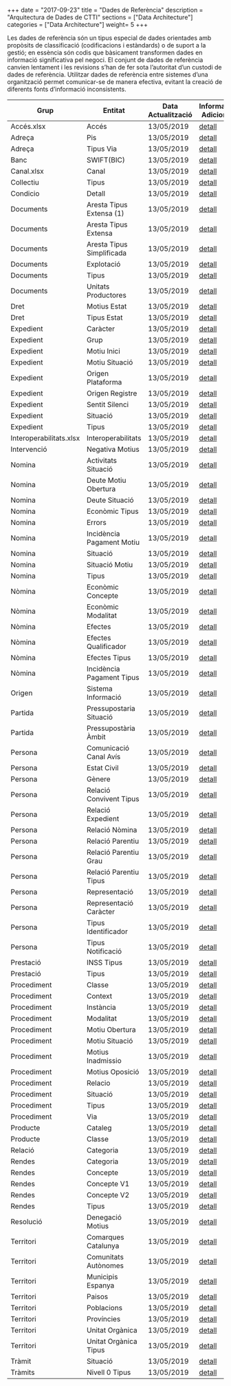 +++
date        = "2017-09-23"
title       = "Dades de Referència"
description = "Arquitectura de Dades de CTTI"
sections    = ["Data Architecture"]
categories  = ["Data Architecture"]
weight= 5
+++

Les dades de referència són un tipus especial de dades orientades amb propòsits de classificació (codificacions i estàndards) o de suport a la gestió; en essència són codis que bàsicament  transformen dades en informació significativa pel negoci.
El conjunt de dades de referència canvien lentament i les revisions s’han de fer sota l’autoritat d’un custodi de dades de referència.
Utilitzar dades de referència entre sistemes d’una organització permet comunicar-se de manera efectiva, evitant la creació de diferents fonts d’informació inconsistents.


<table>
  <thead>
    <tr>
      <th><strong>Grup</strong></th>
      <th><strong>Entitat</strong></th>
      <th><strong>Data Actualització</strong></th>
      <th><strong>Informació Adicional</strong></th>
    </tr>
  </thead>

  <tbody>
    <tr>
      <td>Accés.xlsx</td>
      <td>Accés</td>
      <td>13/05/2019</td>
      <td><a href='../entitats/Codis_Accés.xlsx'>detall</a></td>
    </tr>
    <tr>
      <td>Adreça</td>
      <td>Pis</td>
      <td>13/05/2019</td>
      <td><a href='../entitats/Codis_Adreça_Pis.xlsx'>detall</a></td>
    </tr>
    <tr>
      <td>Adreça</td>
      <td>Tipus Via</td>
      <td>13/05/2019</td>
      <td><a href='../entitats/Codis_Adreça_Tipus_Via.xlsx'>detall</a></td>
    </tr>
    <tr>
      <td>Banc</td>
      <td>SWIFT(BIC)</td>
      <td>13/05/2019</td>
      <td><a href='../entitats/Codis_Banc_SWIFT(BIC).xlsx'>detall</a></td>
    </tr>
    <tr>
      <td>Canal.xlsx</td>
      <td>Canal</td>
      <td>13/05/2019</td>
      <td><a href='../entitats/Codis_Canal.xlsx'>detall</a></td>
    </tr>
    <tr>
      <td>Collectiu</td>
      <td>Tipus</td>
      <td>13/05/2019</td>
      <td><a href='../entitats/Codis_Collectiu_Tipus.xlsx'>detall</a></td>
    </tr>
    <tr>
      <td>Condicio</td>
      <td>Detall</td>
      <td>13/05/2019</td>
      <td><a href='../entitats/Codis_Condicio_Detall.xlsx'>detall</a></td>
    </tr>
    <tr>
      <td>Documents</td>
      <td>Aresta Tipus Extensa (1)</td>
      <td>13/05/2019</td>
      <td><a href='../entitats/Codis_Documents_Aresta_Tipus_Extensa (1).xlsx'>detall</a></td>
    </tr>
    <tr>
      <td>Documents</td>
      <td>Aresta Tipus Extensa</td>
      <td>13/05/2019</td>
      <td><a href='../entitats/Codis_Documents_Aresta_Tipus_Extensa.xlsx'>detall</a></td>
    </tr>
    <tr>
      <td>Documents</td>
      <td>Aresta Tipus Simplificada</td>
      <td>13/05/2019</td>
      <td><a href='../entitats/Codis_Documents_Aresta_Tipus_Simplificada.xlsx'>detall</a></td>
    </tr>
    <tr>
      <td>Documents</td>
      <td>Explotació</td>
      <td>13/05/2019</td>
      <td><a href='../entitats/Codis_Documents_Explotació.xlsx'>detall</a></td>
    </tr>
    <tr>
      <td>Documents</td>
      <td>Tipus</td>
      <td>13/05/2019</td>
      <td><a href='../entitats/Codis_Documents_Tipus.xlsx'>detall</a></td>
    </tr>
    <tr>
      <td>Documents</td>
      <td>Unitats Productores</td>
      <td>13/05/2019</td>
      <td><a href='../entitats/Codis_Documents_Unitats_Productores.xlsx'>detall</a></td>
    </tr>
    <tr>
      <td>Dret</td>
      <td>Motius Estat</td>
      <td>13/05/2019</td>
      <td><a href='../entitats/Codis_Dret_Motius_Estat.xlsx'>detall</a></td>
    </tr>
    <tr>
      <td>Dret</td>
      <td>Tipus Estat</td>
      <td>13/05/2019</td>
      <td><a href='../entitats/Codis_Dret_Tipus_Estat.xlsx'>detall</a></td>
    </tr>
    <tr>
      <td>Expedient</td>
      <td>Caràcter</td>
      <td>13/05/2019</td>
      <td><a href='../entitats/Codis_Expedient_Caràcter.xlsx'>detall</a></td>
    </tr>
    <tr>
      <td>Expedient</td>
      <td>Grup</td>
      <td>13/05/2019</td>
      <td><a href='../entitats/Codis_Expedient_Grup.xlsx'>detall</a></td>
    </tr>
    <tr>
      <td>Expedient</td>
      <td>Motiu Inici</td>
      <td>13/05/2019</td>
      <td><a href='../entitats/Codis_Expedient_Motiu_Inici.xlsx'>detall</a></td>
    </tr>
    <tr>
      <td>Expedient</td>
      <td>Motiu Situació</td>
      <td>13/05/2019</td>
      <td><a href='../entitats/Codis_Expedient_Motiu_Situació.xlsx'>detall</a></td>
    </tr>
    <tr>
      <td>Expedient</td>
      <td>Origen Plataforma</td>
      <td>13/05/2019</td>
      <td><a href='../entitats/Codis_Expedient_Origen_Plataforma.xlsx'>detall</a></td>
    </tr>
    <tr>
      <td>Expedient</td>
      <td>Origen Registre</td>
      <td>13/05/2019</td>
      <td><a href='../entitats/Codis_Expedient_Origen_Registre.xlsx'>detall</a></td>
    </tr>
    <tr>
      <td>Expedient</td>
      <td>Sentit Silenci</td>
      <td>13/05/2019</td>
      <td><a href='../entitats/Codis_Expedient_Sentit_Silenci.xlsx'>detall</a></td>
    </tr>
    <tr>
      <td>Expedient</td>
      <td>Situació</td>
      <td>13/05/2019</td>
      <td><a href='../entitats/Codis_Expedient_Situació.xlsx'>detall</a></td>
    </tr>
    <tr>
      <td>Expedient</td>
      <td>Tipus</td>
      <td>13/05/2019</td>
      <td><a href='../entitats/Codis_Expedient_Tipus.xlsx'>detall</a></td>
    </tr>
    <tr>
      <td>Interoperabilitats.xlsx</td>
      <td>Interoperabilitats</td>
      <td>13/05/2019</td>
      <td><a href='../entitats/Codis_Interoperabilitats.xlsx'>detall</a></td>
    </tr>
    <tr>
      <td>Intervenció</td>
      <td>Negativa Motius</td>
      <td>13/05/2019</td>
      <td><a href='../entitats/Codis_Intervenció_Negativa_Motius.xlsx'>detall</a></td>
    </tr>
    <tr>
      <td>Nomina</td>
      <td>Activitats Situació</td>
      <td>13/05/2019</td>
      <td><a href='../entitats/Codis_Nomina_Activitats_Situació.xlsx'>detall</a></td>
    </tr>
    <tr>
      <td>Nomina</td>
      <td>Deute Motiu Obertura</td>
      <td>13/05/2019</td>
      <td><a href='../entitats/Codis_Nomina_Deute_Motiu_Obertura.xlsx'>detall</a></td>
    </tr>
    <tr>
      <td>Nomina</td>
      <td>Deute Situació</td>
      <td>13/05/2019</td>
      <td><a href='../entitats/Codis_Nomina_Deute_Situació.xlsx'>detall</a></td>
    </tr>
    <tr>
      <td>Nomina</td>
      <td>Econòmic Tipus</td>
      <td>13/05/2019</td>
      <td><a href='../entitats/Codis_Nomina_Econòmic_Tipus.xlsx'>detall</a></td>
    </tr>
    <tr>
      <td>Nomina</td>
      <td>Errors</td>
      <td>13/05/2019</td>
      <td><a href='../entitats/Codis_Nomina_Errors.xlsx'>detall</a></td>
    </tr>
    <tr>
      <td>Nomina</td>
      <td>Incidència Pagament Motiu</td>
      <td>13/05/2019</td>
      <td><a href='../entitats/Codis_Nomina_Incidència_Pagament_Motiu.xlsx'>detall</a></td>
    </tr>
    <tr>
      <td>Nomina</td>
      <td>Situació</td>
      <td>13/05/2019</td>
      <td><a href='../entitats/Codis_Nomina_Situació.xlsx'>detall</a></td>
    </tr>
    <tr>
      <td>Nomina</td>
      <td>Situació Motiu</td>
      <td>13/05/2019</td>
      <td><a href='../entitats/Codis_Nomina_Situació_Motiu.xlsx'>detall</a></td>
    </tr>
    <tr>
      <td>Nomina</td>
      <td>Tipus</td>
      <td>13/05/2019</td>
      <td><a href='../entitats/Codis_Nomina_Tipus.xlsx'>detall</a></td>
    </tr>
    <tr>
      <td>Nòmina</td>
      <td>Econòmic Concepte</td>
      <td>13/05/2019</td>
      <td><a href='../entitats/Codis_Nòmina_Econòmic_Concepte.xlsx'>detall</a></td>
    </tr>
    <tr>
      <td>Nòmina</td>
      <td>Econòmic Modalitat</td>
      <td>13/05/2019</td>
      <td><a href='../entitats/Codis_Nòmina_Econòmic_Modalitat.xlsx'>detall</a></td>
    </tr>
    <tr>
      <td>Nòmina</td>
      <td>Efectes</td>
      <td>13/05/2019</td>
      <td><a href='../entitats/Codis_Nòmina_Efectes.xlsx'>detall</a></td>
    </tr>
    <tr>
      <td>Nòmina</td>
      <td>Efectes Qualificador</td>
      <td>13/05/2019</td>
      <td><a href='../entitats/Codis_Nòmina_Efectes_Qualificador.xlsx'>detall</a></td>
    </tr>
    <tr>
      <td>Nòmina</td>
      <td>Efectes Tipus</td>
      <td>13/05/2019</td>
      <td><a href='../entitats/Codis_Nòmina_Efectes_Tipus.xlsx'>detall</a></td>
    </tr>
    <tr>
      <td>Nòmina</td>
      <td>Incidència Pagament Tipus</td>
      <td>13/05/2019</td>
      <td><a href='../entitats/Codis_Nòmina_Incidència_Pagament_Tipus.xlsx'>detall</a></td>
    </tr>
    <tr>
      <td>Origen</td>
      <td>Sistema Informació</td>
      <td>13/05/2019</td>
      <td><a href='../entitats/Codis_Origen_Sistema_Informació.xlsx'>detall</a></td>
    </tr>
    <tr>
      <td>Partida</td>
      <td>Pressupostaria Situació</td>
      <td>13/05/2019</td>
      <td><a href='../entitats/Codis_Partida_Pressupostaria_Situació.xlsx'>detall</a></td>
    </tr>
    <tr>
      <td>Partida</td>
      <td>Pressupostària Àmbit</td>
      <td>13/05/2019</td>
      <td><a href='../entitats/Codis_Partida_Pressupostària_Àmbit.xlsx'>detall</a></td>
    </tr>
    <tr>
      <td>Persona</td>
      <td>Comunicació Canal Avís</td>
      <td>13/05/2019</td>
      <td><a href='../entitats/Codis_Persona_Comunicació_Canal_Avís.xlsx'>detall</a></td>
    </tr>
    <tr>
      <td>Persona</td>
      <td>Estat Civil</td>
      <td>13/05/2019</td>
      <td><a href='../entitats/Codis_Persona_Estat_Civil.xlsx'>detall</a></td>
    </tr>
    <tr>
      <td>Persona</td>
      <td>Gènere</td>
      <td>13/05/2019</td>
      <td><a href='../entitats/Codis_Persona_Gènere.xlsx'>detall</a></td>
    </tr>
    <tr>
      <td>Persona</td>
      <td>Relació Convivent Tipus</td>
      <td>13/05/2019</td>
      <td><a href='../entitats/Codis_Persona_Relació_Convivent_Tipus.xlsx'>detall</a></td>
    </tr>
    <tr>
      <td>Persona</td>
      <td>Relació Expedient</td>
      <td>13/05/2019</td>
      <td><a href='../entitats/Codis_Persona_Relació_Expedient.xlsx'>detall</a></td>
    </tr>
    <tr>
      <td>Persona</td>
      <td>Relació Nòmina</td>
      <td>13/05/2019</td>
      <td><a href='../entitats/Codis_Persona_Relació_Nòmina.xlsx'>detall</a></td>
    </tr>
    <tr>
      <td>Persona</td>
      <td>Relació Parentiu</td>
      <td>13/05/2019</td>
      <td><a href='../entitats/Codis_Persona_Relació_Parentiu.xlsx'>detall</a></td>
    </tr>
    <tr>
      <td>Persona</td>
      <td>Relació Parentiu Grau</td>
      <td>13/05/2019</td>
      <td><a href='../entitats/Codis_Persona_Relació_Parentiu_Grau.xlsx'>detall</a></td>
    </tr>
    <tr>
      <td>Persona</td>
      <td>Relació Parentiu Tipus</td>
      <td>13/05/2019</td>
      <td><a href='../entitats/Codis_Persona_Relació_Parentiu_Tipus.xlsx'>detall</a></td>
    </tr>
    <tr>
      <td>Persona</td>
      <td>Representació</td>
      <td>13/05/2019</td>
      <td><a href='../entitats/Codis_Persona_Representació.xlsx'>detall</a></td>
    </tr>
    <tr>
      <td>Persona</td>
      <td>Representació Caràcter</td>
      <td>13/05/2019</td>
      <td><a href='../entitats/Codis_Persona_Representació_Caràcter.xlsx'>detall</a></td>
    </tr>
    <tr>
      <td>Persona</td>
      <td>Tipus Identificador</td>
      <td>13/05/2019</td>
      <td><a href='../entitats/Codis_Persona_Tipus_Identificador.xlsx'>detall</a></td>
    </tr>
    <tr>
      <td>Persona</td>
      <td>Tipus Notificació</td>
      <td>13/05/2019</td>
      <td><a href='../entitats/Codis_Persona_Tipus_Notificació.xlsx'>detall</a></td>
    </tr>
    <tr>
      <td>Prestació</td>
      <td>INSS Tipus</td>
      <td>13/05/2019</td>
      <td><a href='../entitats/Codis_Prestació_INSS_Tipus.xlsx'>detall</a></td>
    </tr>
    <tr>
      <td>Prestació</td>
      <td>Tipus</td>
      <td>13/05/2019</td>
      <td><a href='../entitats/Codis_Prestació_Tipus.xlsx'>detall</a></td>
    </tr>
    <tr>
      <td>Procediment</td>
      <td>Classe</td>
      <td>13/05/2019</td>
      <td><a href='../entitats/Codis_Procediment_Classe.xlsx'>detall</a></td>
    </tr>
    <tr>
      <td>Procediment</td>
      <td>Context</td>
      <td>13/05/2019</td>
      <td><a href='../entitats/Codis_Procediment_Context.xlsx'>detall</a></td>
    </tr>
    <tr>
      <td>Procediment</td>
      <td>Instància</td>
      <td>13/05/2019</td>
      <td><a href='../entitats/Codis_Procediment_Instància.xlsx'>detall</a></td>
    </tr>
    <tr>
      <td>Procediment</td>
      <td>Modalitat</td>
      <td>13/05/2019</td>
      <td><a href='../entitats/Codis_Procediment_Modalitat.xlsx'>detall</a></td>
    </tr>
    <tr>
      <td>Procediment</td>
      <td>Motiu Obertura</td>
      <td>13/05/2019</td>
      <td><a href='../entitats/Codis_Procediment_Motiu_Obertura.xlsx'>detall</a></td>
    </tr>
    <tr>
      <td>Procediment</td>
      <td>Motiu Situació</td>
      <td>13/05/2019</td>
      <td><a href='../entitats/Codis_Procediment_Motiu_Situació.xlsx'>detall</a></td>
    </tr>
    <tr>
      <td>Procediment</td>
      <td>Motius Inadmissio</td>
      <td>13/05/2019</td>
      <td><a href='../entitats/Codis_Procediment_Motius_Inadmissio.xlsx'>detall</a></td>
    </tr>
    <tr>
      <td>Procediment</td>
      <td>Motius Oposició</td>
      <td>13/05/2019</td>
      <td><a href='../entitats/Codis_Procediment_Motius_Oposició.xlsx'>detall</a></td>
    </tr>
    <tr>
      <td>Procediment</td>
      <td>Relacio</td>
      <td>13/05/2019</td>
      <td><a href='../entitats/Codis_Procediment_Relacio.xlsx'>detall</a></td>
    </tr>
    <tr>
      <td>Procediment</td>
      <td>Situació</td>
      <td>13/05/2019</td>
      <td><a href='../entitats/Codis_Procediment_Situació.xlsx'>detall</a></td>
    </tr>
    <tr>
      <td>Procediment</td>
      <td>Tipus</td>
      <td>13/05/2019</td>
      <td><a href='../entitats/Codis_Procediment_Tipus.xlsx'>detall</a></td>
    </tr>
    <tr>
      <td>Procediment</td>
      <td>Via</td>
      <td>13/05/2019</td>
      <td><a href='../entitats/Codis_Procediment_Via.xlsx'>detall</a></td>
    </tr>
    <tr>
      <td>Producte</td>
      <td>Cataleg</td>
      <td>13/05/2019</td>
      <td><a href='../entitats/Codis_Producte_Cataleg.xlsx'>detall</a></td>
    </tr>
    <tr>
      <td>Producte</td>
      <td>Classe</td>
      <td>13/05/2019</td>
      <td><a href='../entitats/Codis_Producte_Classe.xlsx'>detall</a></td>
    </tr>
    <tr>
      <td>Relació</td>
      <td>Categoria</td>
      <td>13/05/2019</td>
      <td><a href='../entitats/Codis_Relació_Categoria.xlsx'>detall</a></td>
    </tr>
    <tr>
      <td>Rendes</td>
      <td>Categoria</td>
      <td>13/05/2019</td>
      <td><a href='../entitats/Codis_Rendes_Categoria.xlsx'>detall</a></td>
    </tr>
    <tr>
      <td>Rendes</td>
      <td>Concepte</td>
      <td>13/05/2019</td>
      <td><a href='../entitats/Codis_Rendes_Concepte.xlsx'>detall</a></td>
    </tr>
    <tr>
      <td>Rendes</td>
      <td>Concepte V1</td>
      <td>13/05/2019</td>
      <td><a href='../entitats/Codis_Rendes_Concepte_V1.xlsx'>detall</a></td>
    </tr>
    <tr>
      <td>Rendes</td>
      <td>Concepte V2</td>
      <td>13/05/2019</td>
      <td><a href='../entitats/Codis_Rendes_Concepte_V2.xlsx'>detall</a></td>
    </tr>
    <tr>
      <td>Rendes</td>
      <td>Tipus</td>
      <td>13/05/2019</td>
      <td><a href='../entitats/Codis_Rendes_Tipus.xlsx'>detall</a></td>
    </tr>
    <tr>
      <td>Resolució</td>
      <td>Denegació Motius</td>
      <td>13/05/2019</td>
      <td><a href='../entitats/Codis_Resolució_Denegació_Motius.xlsx'>detall</a></td>
    </tr>
    <tr>
      <td>Territori</td>
      <td>Comarques Catalunya</td>
      <td>13/05/2019</td>
      <td><a href='../entitats/Codis_Territori_Comarques_Catalunya.xlsx'>detall</a></td>
    </tr>
    <tr>
      <td>Territori</td>
      <td>Comunitats Autònomes</td>
      <td>13/05/2019</td>
      <td><a href='../entitats/Codis_Territori_Comunitats_Autònomes.xlsx'>detall</a></td>
    </tr>
    <tr>
      <td>Territori</td>
      <td>Municipis Espanya</td>
      <td>13/05/2019</td>
      <td><a href='../entitats/Codis_Territori_Municipis_Espanya.xlsx'>detall</a></td>
    </tr>
    <tr>
      <td>Territori</td>
      <td>Paisos</td>
      <td>13/05/2019</td>
      <td><a href='../entitats/Codis_Territori_Paisos.xlsx'>detall</a></td>
    </tr>
    <tr>
      <td>Territori</td>
      <td>Poblacions</td>
      <td>13/05/2019</td>
      <td><a href='../entitats/Codis_Territori_Poblacions.xlsx'>detall</a></td>
    </tr>
    <tr>
      <td>Territori</td>
      <td>Províncies</td>
      <td>13/05/2019</td>
      <td><a href='../entitats/Codis_Territori_Províncies.xlsx'>detall</a></td>
    </tr>
    <tr>
      <td>Territori</td>
      <td>Unitat Orgànica</td>
      <td>13/05/2019</td>
      <td><a href='../entitats/Codis_Territori_Unitat_Orgànica.xlsx'>detall</a></td>
    </tr>
    <tr>
      <td>Territori</td>
      <td>Unitat Orgànica Tipus</td>
      <td>13/05/2019</td>
      <td><a href='../entitats/Codis_Territori_Unitat_Orgànica_Tipus.xlsx'>detall</a></td>
    </tr>
    <tr>
      <td>Tràmit</td>
      <td>Situació</td>
      <td>13/05/2019</td>
      <td><a href='../entitats/Codis_Tràmit_Situació.xlsx'>detall</a></td>
    </tr>
    <tr>
      <td>Tràmits</td>
      <td>Nivell 0 Tipus</td>
      <td>13/05/2019</td>
      <td><a href='../entitats/Codis_Tràmits_Nivell_0_Tipus.xlsx'>detall</a></td>
    </tr>

  </tbody>
</table>
